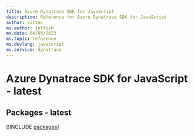 ```yaml
---
title: Azure Dynatrace SDK for JavaScript
description: Reference for Azure Dynatrace SDK for JavaScript
author: xirzec
ms.author: jeffish
ms.data: 04/05/2023
ms.topic: reference
ms.devlang: javascript
ms.service: dynatrace
---
```

# Azure Dynatrace SDK for JavaScript - latest
## Packages - latest
[!INCLUDE [packages](dynatrace-index.md)]
